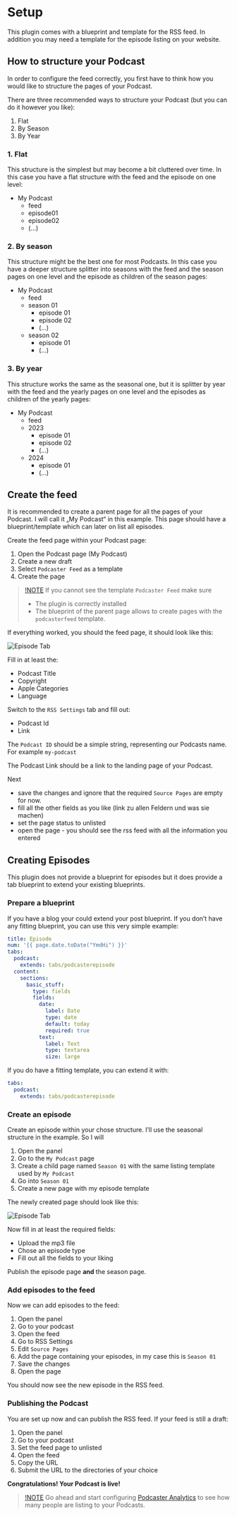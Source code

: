 # Setup
This plugin comes with a blueprint and template for the RSS feed. In addition you may need a template for the episode listing on your website.

## How to structure your Podcast
In order to configure the feed correctly, you first have to think how you would like to structure the pages of your Podcast.

There are three recommended ways to structure your Podcast (but you can do it however you like): 
1. Flat
2. By Season
3. By Year

### 1. Flat
This structure is the simplest but may become a bit cluttered over time. In this case you have a flat structure with the feed and the episode on one level:

- My Podcast
	- feed
	- episode01
	- episode02
	- (…)

### 2. By season
This structure might be the best one for most Podcasts. In this case you have a deeper structure splitter into seasons with the feed and the season pages on one level and the episode as children of the season pages:

- My Podcast
	- feed
	- season 01
		- episode 01
		- episode 02
		- (…)
	- season 02
		- episode 01
		- (…)

### 3. By year
This structure works the same as the seasonal one, but it is splitter by year with the feed and the yearly pages on one level and the episodes as children of the yearly pages:

- My Podcast
	- feed
	- 2023
		- episode 01
		- episode 02
		- (…)
	- 2024
		- episode 01
		- (…)


## Create the feed
It is recommended to create a parent page for all the pages of your Podcast. I will call it „My Podcast“ in this example. This page should have a blueprint/template which can later on list all episodes.

Create the feed page within your Podcast page:

1. Open the Podcast page (My Podcast)
2. Create a new draft
3. Select `Podcaster Feed` as a template
4. Create the page


> [!NOTE]()
> If you cannot see the template `Podcaster Feed` make sure
> - The plugin is correctly installed
> - The blueprint of the parent page allows to create pages with the `podcasterfeed` template.

If everything worked, you should the feed page, it should look like this:

![Episode Tab](assets/podcaster-podcast-details.png)

Fill in at least the:
- Podcast Title
- Copyright
- Apple Categories
- Language

Switch to the `RSS Settings` tab and fill out:
- Podcast Id
- Link

The `Podcast ID` should be a simple string, representing our Podcasts name. For example `my-podcast`

The Podcast Link should be a link to the landing page of your Podcast.

Next
- save the changes and ignore that the required `Source Pages` are empty for now.
- fill all the other fields as you like (link zu allen Feldern und was sie machen)
- set the page status to unlisted
- open the page - you should see the rss feed with all the information you entered


## Creating Episodes
This plugin does not provide a blueprint for episodes but it does provide a tab blueprint to extend your existing blueprints.

### Prepare a blueprint
If you have a blog your could extend your post blueprint. If you don’t have any fitting blueprint, you can use this very simple example:

```yaml
title: Episode
num: '{{ page.date.toDate("YmdHi") }}'
tabs:
  podcast:
    extends: tabs/podcasterepisode
  content:
    sections:
      basic_stuff:
        type: fields
        fields:
          date:
            label: Date
            type: date
            default: today
            required: true
          text:
            label: Text
            type: textarea
            size: large
```

If you do have a fitting template, you can extend it with:

```yaml
tabs:
  podcast:
    extends: tabs/podcasterepisode
```

### Create an episode
Create an episode within your chose structure. I’ll use the seasonal structure in the example. So I will

1. Open the panel
2. Go to the `My Podcast` page
3. Create a child page named `Season 01` with the same listing template used by `My Podcast`
4. Go into `Season 01`
5. Create a new page with my episode template

The newly created page should look like this:

![Episode Tab](assets/podcaster-episode.png)

Now fill in at least the required fields:
- Upload the mp3 file
- Chose an episode type
- Fill out all the fields to your liking 

Publish the episode page **and** the season page.

### Add episodes to the feed
Now we can add episodes to the feed:
1. Open the panel
2. Go to your podcast
3. Open the feed
4. Go to RSS Settings
5. Edit `Source Pages`
6. Add the page containing your episodes, in my case this is `Season 01`
7. Save the changes
8. Open the page

You should now see the new episode in the RSS feed.

### Publishing the Podcast
You are set up now and can publish the RSS feed. If your feed is still a draft:

1. Open the panel
2. Go to your podcast
3. Set the feed page to unlisted
4. Open the feed
5. Copy the URL
6. Submit the URL to the directories of your choice

**Congratulations! Your Podcast is live!**

> [!NOTE]()
> Go ahead and start configuring [Podcaster Analytics][3] to see how many people are listing to your Podcasts.

[3]:	analytics.md
